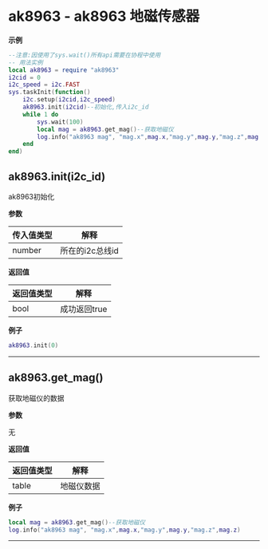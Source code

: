 # ak8963 - ak8963 地磁传感器

**示例**

```lua
--注意:因使用了sys.wait()所有api需要在协程中使用
-- 用法实例
local ak8963 = require "ak8963"
i2cid = 0
i2c_speed = i2c.FAST
sys.taskInit(function()
    i2c.setup(i2cid,i2c_speed)
    ak8963.init(i2cid)--初始化,传入i2c_id
    while 1 do
        sys.wait(100)
        local mag = ak8963.get_mag()--获取地磁仪
        log.info("ak8963 mag", "mag.x",mag.x,"mag.y",mag.y,"mag.z",mag.z)
    end
end)

```

## ak8963.init(i2c_id)



ak8963初始化

**参数**

|传入值类型|解释|
|-|-|
|number|所在的i2c总线id|

**返回值**

|返回值类型|解释|
|-|-|
|bool|成功返回true|

**例子**

```lua
ak8963.init(0)

```

---

## ak8963.get_mag()



获取地磁仪的数据

**参数**

无

**返回值**

|返回值类型|解释|
|-|-|
|table|地磁仪数据|

**例子**

```lua
local mag = ak8963.get_mag()--获取地磁仪
log.info("ak8963 mag", "mag.x",mag.x,"mag.y",mag.y,"mag.z",mag.z)

```

---

